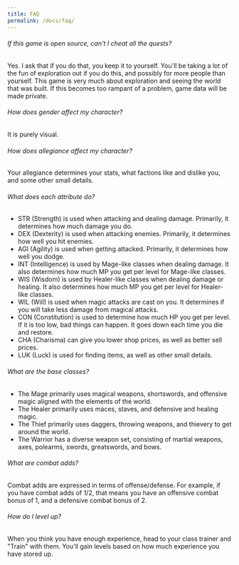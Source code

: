 ```yaml
---
title: FAQ
permalink: /docs/faq/
---
```


###### If this game is open source, can't I cheat all the quests?

Yes. I ask that if you do that, you keep it to yourself. You'll be taking a lot of the fun of exploration out if you do this, and possibly for more people than yourself. This game is very much about exploration and seeing the world that was built. If this becomes too rampant of a problem, game data will be made private.

###### How does gender affect my character?

It is purely visual.

###### How does allegiance affect my character?

Your allegiance determines your stats, what factions like and dislike you, and some other small details.

###### What does each attribute do?

* STR (Strength) is used when attacking and dealing damage. Primarily, it determines how much damage you do.
* DEX (Dexterity) is used when attacking enemies. Primarily, it determines how well you hit enemies.
* AGI (Agility) is used when getting attacked. Primarily, it determines how well you dodge.
* INT (Intelligence) is used by Mage-like classes when dealing damage. It also determines how much MP you get per level for Mage-like classes.
* WIS (Wisdom) is used by Healer-like classes when dealing damage or healing. It also determines how much MP you get per level for Healer-like classes.
* WIL (Will) is used when magic attacks are cast on you. It determines if you will take less damage from magical attacks.
* CON (Constitution) is used to determine how much HP you get per level. If it is too low, bad things can happen. It goes down each time you die and restore.
* CHA (Charisma) can give you lower shop prices, as well as better sell prices.
* LUK (Luck) is used for finding items, as well as other small details.

###### What are the base classes?

* The Mage primarily uses magical weapons, shortswords, and offensive magic aligned with the elements of the world.
* The Healer primarily uses maces, staves, and defensive and healing magic.
* The Thief primarily uses daggers, throwing weapons, and thievery to get around the world.
* The Warrior has a diverse weapon set, consisting of martial weapons, axes, polearms, swords, greatswords, and bows.

###### What are combat adds?

Combat adds are expressed in terms of offense/defense. For example, if you have combat adds of 1/2, that means you have an offensive combat bonus of 1, and a defensive combat bonus of 2.

###### How do I level up?

When you think you have enough experience, head to your class trainer and "Train" with them. You'll gain levels based on how much experience you have stored up.
